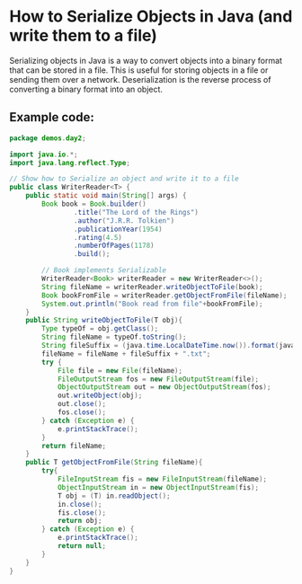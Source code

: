 # How to Serialize Objects in Java (and write them to a file)
Serializing objects in Java is a way to convert objects into a binary format that can be stored in a file. This is useful for storing objects in a file or sending them over a network. Deserialization is the reverse process of converting a binary format into an object.

## Example code:
```java
package demos.day2;

import java.io.*;
import java.lang.reflect.Type;

// Show how to Serialize an object and write it to a file
public class WriterReader<T> {
    public static void main(String[] args) {
        Book book = Book.builder()
                .title("The Lord of the Rings")
                .author("J.R.R. Tolkien")
                .publicationYear(1954)
                .rating(4.5)
                .numberOfPages(1178)
                .build();

        // Book implements Serializable
        WriterReader<Book> writerReader = new WriterReader<>();
        String fileName = writerReader.writeObjectToFile(book);
        Book bookFromFile = writerReader.getObjectFromFile(fileName);
        System.out.println("Book read from file"+bookFromFile);
    }
    public String writeObjectToFile(T obj){
        Type typeOf = obj.getClass();
        String fileName = typeOf.toString();
        String fileSuffix = (java.time.LocalDateTime.now()).format(java.time.format.DateTimeFormatter.ofPattern("yyyy-MM-dd_HH-mm-ss"));
        fileName = fileName + fileSuffix + ".txt";
        try {
            File file = new File(fileName);
            FileOutputStream fos = new FileOutputStream(file);
            ObjectOutputStream out = new ObjectOutputStream(fos);
            out.writeObject(obj);
            out.close();
            fos.close();
        } catch (Exception e) {
            e.printStackTrace();
        }
        return fileName;
    }
    public T getObjectFromFile(String fileName){
        try{
            FileInputStream fis = new FileInputStream(fileName);
            ObjectInputStream in = new ObjectInputStream(fis);
            T obj = (T) in.readObject();
            in.close();
            fis.close();
            return obj;
        } catch (Exception e) {
            e.printStackTrace();
            return null;
        }
    }
}
```
